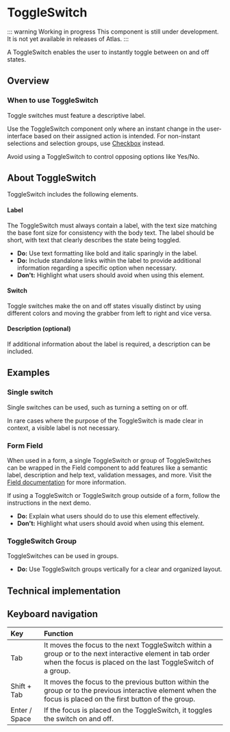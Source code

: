 # ToggleSwitch

::: warning Working in progress
This component is still under development. It is not yet available in releases of Atlas.
:::

A ToggleSwitch enables the user to instantly toggle between on and off states.

## **Overview**

### **When to use ToggleSwitch**

Toggle switches must feature a descriptive label.

Use the ToggleSwitch component only where an instant change in the user-interface based on their assigned action is intended. For non-instant selections and selection groups, use [Checkbox](checkbox.md) instead.

Avoid using a ToggleSwitch to control opposing options like Yes/No.

## **About ToggleSwitch**

ToggleSwitch includes the following elements.

#### Label
The ToggleSwitch must always contain a label, with the text size matching the base font size for consistency with the body text. The label should be short, with text that clearly describes the state being toggled.

* **Do:** Use text formatting like bold and italic sparingly in the label.  
* **Do:** Include standalone links within the label to provide additional information regarding a specific option when necessary.  
* **Don't:** Highlight what users should avoid when using this element.

#### Switch  
Toggle switches make the on and off states visually distinct by using different colors and moving the grabber from left to right and vice versa.

#### Description (optional)  
If additional information about the label is required, a description can be included. 

## Examples

### Single switch

Single switches can be used, such as turning a setting on or off.

In rare cases where the purpose of the ToggleSwitch is made clear in context, a visible label is not necessary.

### Form Field

When used in a form, a single ToggleSwitch or group of ToggleSwitches can be wrapped in the Field component to add features like a semantic label, description and help text, validation messages, and more. Visit the [Field documentation](https://doc.wikimedia.org/codex/latest/components/demos/field.html) for more information.

If using a ToggleSwitch or ToggleSwitch group outside of a form, follow the instructions in the next demo.

* **Do:** Explain what users should do to use this element effectively.  
* **Don't:** Highlight what users should avoid when using this element.

### ToggleSwitch Group

ToggleSwitches can be used in groups.

* **Do:** Use ToggleSwitch groups vertically for a clear and organized layout.

## Technical implementation

## Keyboard navigation

| Key | Function |
| :---- | :---- |
| Tab | It moves the focus to the next ToggleSwitch within a group or to the next interactive element in tab order when the focus is placed on the last ToggleSwitch of a group. |
| Shift \+ Tab | It moves the focus to the previous button within the group or to the previous interactive element when the focus is placed on the first button of the group. |
| Enter / Space | If the focus is placed on the ToggleSwitch, it toggles the switch on and off. |